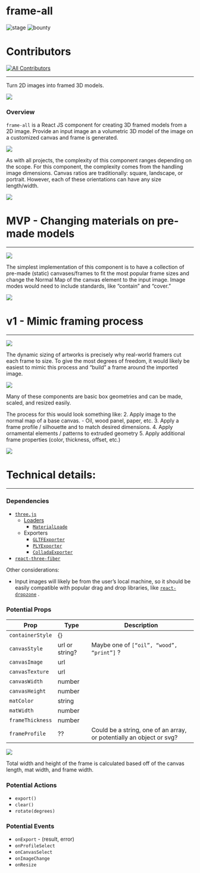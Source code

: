 # frame-all

![stage](https://img.shields.io/badge/stage-proposal-yellow)
![bounty](https://img.shields.io/badge/bounty-artwork-red)

# Contributors

<!-- ALL-CONTRIBUTORS-BADGE:START - Do not remove or modify this section -->
[![All Contributors](https://img.shields.io/badge/all_contributors-13-orange.svg?style=flat-square)](#contributors)
<!-- ALL-CONTRIBUTORS-BADGE:END --> 

----

Turn 2D images into framed 3D models.

![](https://firebasestorage.googleapis.com/v0/b/aw-publish-production.appspot.com/o/public%2Fgithub%2Fframe-all%2Fhero.png?alt=media&token=64132770-9987-4f39-9eea-3517b6d557c2)

### Overview

 `frame-all`  is a React JS component for creating 3D framed models from a 2D image. Provide an input image an a volumetric 3D model of the image on a customized canvas and frame is generated.

![](https://firebasestorage.googleapis.com/v0/b/aw-publish-production.appspot.com/o/public%2Fgithub%2Fframe-all%2Foverview.png?alt=media&token=085db8f8-7cc9-428e-9cfb-6bc04c41f8c3)


As with all projects, the complexity of this component ranges depending on the scope. For this component, the complexity comes from the handling image dimensions. Canvas ratios are traditionally: square, landscape, or portrait. However, each of these orientations can have any size length/width. 

![](https://firebasestorage.googleapis.com/v0/b/aw-publish-production.appspot.com/o/public%2Fgithub%2Fframe-all%2FframeSkew.png?alt=media&token=e3304495-cf14-448b-814f-f251fb35f143)


# MVP - Changing materials on pre-made models
- - - -

![](https://firebasestorage.googleapis.com/v0/b/aw-publish-production.appspot.com/o/public%2Fgithub%2Fframe-all%2Fmvp.png?alt=media&token=d3bbcf49-adc1-4b9d-ad2b-bf18072b7ec9)

The simplest implementation of this component is to have a collection of pre-made (static) canvases/frames to fit the most popular frame sizes and change the Normal Map of the canvas element to the input image. Image modes would need to include standards, like “contain” and “cover.”

![](https://firebasestorage.googleapis.com/v0/b/aw-publish-production.appspot.com/o/public%2Fgithub%2Fframe-all%2FimageMode.png?alt=media&token=db1dc64e-5030-4737-beac-d3f333360905)


# v1 - Mimic framing process
- - - -
![](https://firebasestorage.googleapis.com/v0/b/aw-publish-production.appspot.com/o/public%2Fgithub%2Fframe-all%2Fv1.png?alt=media&token=5de61f16-ff49-4b10-a3c0-12ef5341f273)

The dynamic sizing of artworks is precisely why real-world framers cut each frame to size. To give the most degrees of freedom, it would likely be easiest to mimic this process and “build” a frame around the imported image.

![](https://firebasestorage.googleapis.com/v0/b/aw-publish-production.appspot.com/o/public%2Fgithub%2Fframe-all%2FframeComponents.png?alt=media&token=6f5e5012-8187-4fed-a096-49526a408416)

Many of these components are basic box geometries and can be made, scaled, and resized easily. 


The process for this would look something like:
2. Apply image to the normal map of a base canvas.
	- Oil, wood panel, paper, etc.
3. Apply a frame profile / silhouette and to match desired dimensions.
4. Apply ornamental elements / patterns to extruded geometry
5. Apply additional frame properties (color, thickness, offset, etc.)

![](https://firebasestorage.googleapis.com/v0/b/aw-publish-production.appspot.com/o/public%2Fgithub%2Fframe-all%2FframeProfiles.png?alt=media&token=5a282cc0-9754-49dc-aad8-9e492b6d535f)



# Technical details:
- - - -

### Dependencies

- [`three.js`](https://threejs.org/)
	- [Loaders](https://threejs.org/docs/#api/en/loaders/Loader)
		- [`MaterialLoade`](https://threejs.org/docs/#api/en/loaders/MaterialLoader)
	- Exporters
		- [`GLTFExporter`](https://threejs.org/docs/#examples/en/exporters/GLTFExporter)
		- [`PLYExporter`](https://threejs.org/docs/#examples/en/exporters/PLYExporter)
		- [`ColladaExporter`](https://threejs.org/docs/#examples/en/exporters/ColladaExporter)
- [`react-three-fiber`](https://github.com/react-spring/react-three-fiber)

Other considerations:
- Input images will likely be from the user’s local machine, so it should be easily compatible with popular drag and drop libraries, like [`react-dropzone`](https://github.com/react-dropzone/react-dropzone) .


### Potential Props

| Prop | Type | Description |
| --- | --- | --- |
| `containerStyle` | {} | |
| `canvasStyle` | url or string? | Maybe one of `[“oil”, “wood”, “print”]` ? |
| `canvasImage` | url | |
| `canvasTexture` | url | |
| `canvasWidth` | number | |
| `canvasHeight` | number | |
| `matColor` | string | |
| `matWidth` | number | |
| `frameThickness` | number | |
| `frameProfile` | ?? | Could be a string, one of an array, or potentially an object or svg? |

![](https://firebasestorage.googleapis.com/v0/b/aw-publish-production.appspot.com/o/public%2Fgithub%2Fframe-all%2FframeProps.png?alt=media&token=983b2e41-f29d-4e01-8b72-890d3d86fffb)

Total width and height of the frame is calculated based off of the canvas length, mat width, and frame width.

### Potential Actions

* `export()`
* `clear()`
* `rotate(degrees)`


### Potential  Events

* `onExport` - (result, error)
* `onProfileSelect`
* `onCanvasSelect`
* `onImageChange`
* `onResize`
